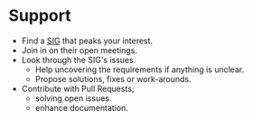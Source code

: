 # Support

* Find a [SIG](https://github.com/RoyalAholdDelhaize/storm-community/blob/main/sig-list.md) that peaks your interest.
* Join in on their open meetings.
* Look through the SIG's issues.
  * Help uncovering the requirements if anything is unclear.
  * Propose solutions, fixes or work-arounds.
* Contribute with Pull Requests;
  * solving open issues.
  * enhance documentation.
